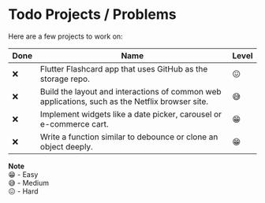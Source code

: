 # Todo Projects / Problems
Here are a few projects to work on:

| Done | Name                                                                                    | Level  |
|-----------------------------------------------------------------------------------------|-----|--------|
| ❌ | Flutter Flashcard app that uses GitHub as the storage repo. | 😖 |
| ❌ | Build the layout and interactions of common web applications, such as the Netflix browser site. | 😅 |
| ❌ | Implement widgets like a date picker, carousel or e-commerce cart. | 😁 |
| ❌ | Write a function similar to debounce or clone an object deeply. | 😁 |


**Note**<br>
😁 - Easy<br>
😅 - Medium<br>
😖 - Hard<br>
